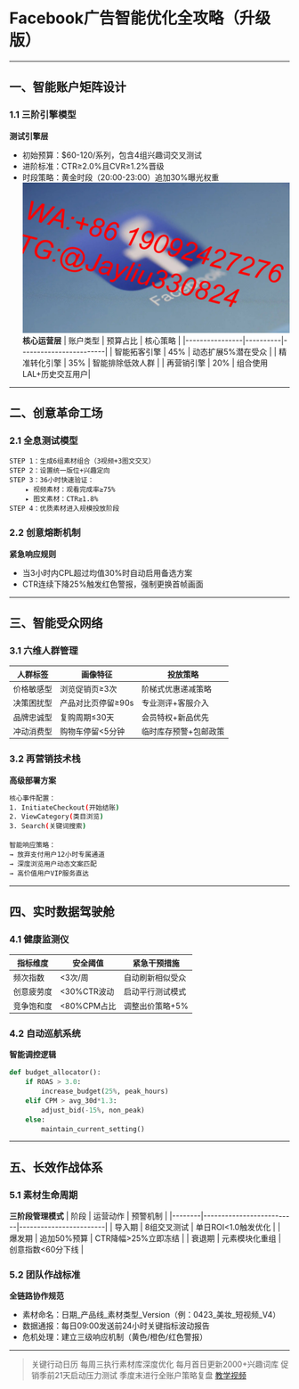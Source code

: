 
# Facebook广告智能优化全攻略（升级版）

---

## 一、智能账户矩阵设计

### 1.1 三阶引擎模型
**测试引擎层**
- 初始预算：$60-120/系列，包含4组兴趣词交叉测试
- 进阶标准：CTR≥2.0%且CVR≥1.2%晋级
- 时段策略：黄金时段（20:00-23:00）追加30%曝光权重
![替代文字](
微信图片_20250331105451.jpg)
**核心运营层**
| 账户类型       | 预算占比 | 核心策略               |
|----------------|----------|------------------------|
| 智能拓客引擎   | 45%      | 动态扩展5%潜在受众      |
| 精准转化引擎   | 35%      | 智能排除低效人群        |
| 再营销引擎     | 20%      | 组合使用LAL+历史交互用户|

---

## 二、创意革命工场

### 2.1 全息测试模型
```processing
STEP 1：生成6组素材组合（3视频+3图文交叉）
STEP 2：设置统一版位+兴趣定向
STEP 3：36小时快速验证：
    ▸ 视频素材：观看完成率≥75%
    ▸ 图文素材：CTR≥1.8% 
STEP 4：优质素材进入规模投放阶段
```

### 2.2 创意熔断机制
**紧急响应规则**
- 当3小时内CPL超过均值30%时自动启用备选方案
- CTR连续下降25%触发红色警报，强制更换首帧画面

---

## 三、智能受众网络

### 3.1 六维人群管理
| 人群标签       | 画像特征               | 投放策略               |
|----------------|------------------------|------------------------|
| 价格敏感型     | 浏览促销页≥3次         | 阶梯式优惠递减策略      |
| 决策困扰型     | 产品对比页停留≥90s     | 专业测评+客服介入       |
| 品牌忠诚型     | 复购周期≤30天          | 会员特权+新品优先       |
| 冲动消费型     | 购物车停留<5分钟       | 临时库存预警+包邮政策   |

### 3.2 再营销技术栈
**高级部署方案**
```bash
核心事件配置：
1. InitiateCheckout(开始结账)
2. ViewCategory(类目浏览)
3. Search(关键词搜索)

智能响应策略：
→ 放弃支付用户12小时专属通道
→ 深度浏览用户动态文案匹配
→ 高价值用户VIP服务直达
```

---

## 四、实时数据驾驶舱

### 4.1 健康监测仪
| 指标维度       | 安全阈值       | 紧急干预措施            |
|----------------|----------------|-------------------------|
| 频次指数        | <3次/周       | 自动刷新相似受众         |
| 创意疲劳度      | <30%CTR波动   | 启动平行测试模式         |
| 竞争饱和度      | <80%CPM占比   | 调整出价策略+5%         |

### 4.2 自动巡航系统
**智能调控逻辑**
```python
def budget_allocator():
    if ROAS > 3.0:
        increase_budget(25%, peak_hours)
    elif CPM > avg_30d*1.3:
        adjust_bid(-15%, non_peak)
    else:
        maintain_current_setting()
```

---

## 五、长效作战体系

### 5.1 素材生命周期
**三阶段管理模式**
| 阶段   | 运营动作                 | 预警机制               |
|--------|--------------------------|------------------------|
| 导入期 | 8组交叉测试              | 单日ROI<1.0触发优化    |
| 爆发期 | 追加50%预算              | CTR降幅>25%立即冻结    |
| 衰退期 | 元素模块化重组           | 创意指数<60分下线      |

### 5.2 团队作战标准
**全链路协作规范**
- 素材命名：日期_产品线_素材类型_Version（例：0423_美妆_短视频_V4）
- 数据通报：每日09:00发送前24小时关键指标波动报告
- 危机处理：建立三级响应机制（黄色/橙色/红色警报）

---

> 关键行动日历
> 每周三执行素材库深度优化
> 每月首日更新2000+兴趣词库
> 促销季前21天启动压力测试
> 季度末进行全账户策略复盘
> [教学视频](https://youtube.com/shorts/3wnRsh0bH7k?feature=share)
